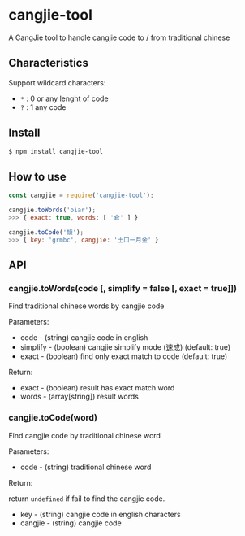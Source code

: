 # cangjie-tool
A CangJie tool to handle cangjie code to / from traditional chinese 

## Characteristics

Support wildcard characters:  
-	`*` : 0 or any lenght of code
-	`?` : 1 any code

## Install

```sh
$ npm install cangjie-tool
```

## How to use

```js
const cangjie = require('cangjie-tool');

cangjie.toWords('oiar');
>>> { exact: true, words: [ '倉' ] }

cangjie.toCode('頡');
>>> { key: 'grmbc', cangjie: '土口一月金' }
```

## API

### cangjie.toWords(code [, simplify = false [, exact = true]])

Find traditional chinese words by cangjie code

Parameters:

-	code - (string) cangjie code in english
-	simplify - (boolean) cangjie simplify mode (速成) (default: true)
-	exact - (boolean) find only exact match to code (default: true)

Return:

-	exact - (boolean) result has exact match word
-	words - (array[string]) result words

### cangjie.toCode(word)

Find cangjie code by traditional chinese word

Parameters:

-	code - (string) traditional chinese word

Return:

return `undefined` if fail to find the cangjie code.

-	key - (string) cangjie code in english characters
-	cangjie - (string) cangjie code